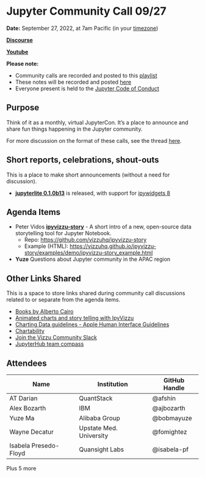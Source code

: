 # Jupyter Community Call 09/27

**Date:** September 27, 2022, at 7am Pacific (in your [timezone](https://arewemeetingyet.com/Los%20Angeles/2022-09-27/7:00/Jupyter%20Community%20Call))

[**Discourse**](https://discourse.jupyter.org/t/jupyter-community-calls/668)

[**Youtube**](https://youtu.be/DDdwyQLWnUU)

**Please note:**
- Community calls are recorded and posted to this [playlist](https://www.youtube.com/playlist?list=PLUrHeD2K9Cmkoamm4NjLmvXC4Y6E1o8SP)
- These notes will be recorded and posted [here](https://jupyter.readthedocs.io/en/latest/community/community-call-notes/index.html)
- Everyone present is held to the [Jupyter Code of Conduct](https://jupyter.org/conduct)

## Purpose

Think of it as a monthly, virtual JupyterCon. It’s a place to announce and share fun things happening in the Jupyter community.

For more discussion on the format of these calls, see the thread [here](https://discourse.jupyter.org/t/reviving-the-all-jupyter-team-meetings/423).

## Short reports, celebrations, shout-outs

This is a place to make short announcements (without a need for discussion). 

* **[jupyterlite 0.1.0b13](https://github.com/jupyterlite/jupyterlite/blob/main/CHANGELOG.md#010b13)** is released, with support for [ipywidgets 8](https://github.com/jupyter-widgets/ipywidgets/releases/tag/8.0.0)

## Agenda Items

* Peter Vidos **[ipyvizzu-story](https://github.com/vizzuhq/ipyvizzu-story)** - A short intro of a new, open-source data storytelling tool for Jupyter Notebook.
    * Repo: https://github.com/vizzuhq/ipyvizzu-story
    * Example (HTML): https://vizzuhq.github.io/ipyvizzu-story/examples/demo/ipyvizzu-story_example.html
* **Yuze** Questions about Jupyter community in the APAC region

## Other Links Shared

This is a space to store links shared during community call discussions related to or separate from the agenda items.

- [Books by Alberto Cairo](https://en.wikipedia.org/wiki/Alberto_Cairo#Books)
- [Animated charts and story telling with IpyVizzu](https://discourse.holoviz.org/t/animated-charts-and-story-telling-with-ipyvizzu/3622)
- [Charting Data guidelines - Apple Human Interface Guidelines](https://developer.apple.com/design/human-interface-guidelines/patterns/charting-data)
- [Chartability](https://chartability.fizz.studio/)
- [Join the Vizzu Community Slack](https://join.slack.com/t/vizzu-community/shared_invite/zt-w2nqhq44-2CCWL4o7qn2Ns1EFSf9kEg)
- [JupyterHub team compass](https://github.com/jupyterhub/team-compass/)

## Attendees 

|   Name   |           Institution     | GitHub Handle|
|----------|---------------------------|--------------|
| AT Darian | QuantStack | @afshin |
| Alex Bozarth | IBM | @ajbozarth |
|Yuze Ma          |Alibaba Group           | @bobmayuze
|Wayne Decatur |Upstate Med. University | @fomightez
| Isabela Presedo-Floyd | Quansight Labs | @isabela-pf 

Plus 5 more